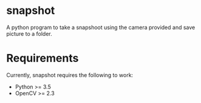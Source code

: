 snapshot
========

A python program to take a snapshoot using the camera provided and save picture to a folder.

Requirements
============

Currently, snapshot requires the following to work:

  * Python >= 3.5
  * OpenCV >= 2.3

